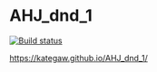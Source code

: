 # AHJ_dnd_1
 
[![Build status](https://ci.appveyor.com/api/projects/status/4y62xou1t5rycd0j?svg=true)](https://ci.appveyor.com/project/KateGaw/ahj-dnd-1)

https://kategaw.github.io/AHJ_dnd_1/
